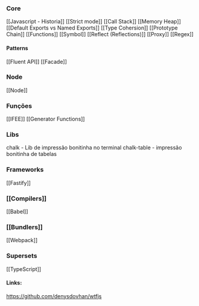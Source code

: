 ### Core
[[Javascript - Historia]]
[[Strict mode]]
[[Call Stack]]
[[Memory Heap]]
[[Default Exports vs Named Exports]]
[[Type Cohersion]]
[[Prototype Chain]]
[[Functions]]
[[Symbol]]
[[Reflect (Reflections)]]
[[Proxy]]
[[Regex]]

#### Patterns
[[Fluent API]]
[[Facade]]

### Node
[[Node]]

### Funções
[[IFEE]]
[[Generator Functions]]

### Libs
chalk - Lib de impressão bonitinha no terminal
chalk-table - impressão bonitinha de tabelas


### Frameworks
[[Fastify]]

### [[Compilers]]
[[Babel]]

### [[Bundlers]]
[[Webpack]]

### Supersets
[[TypeScript]]


#### Links:
https://github.com/denysdovhan/wtfjs